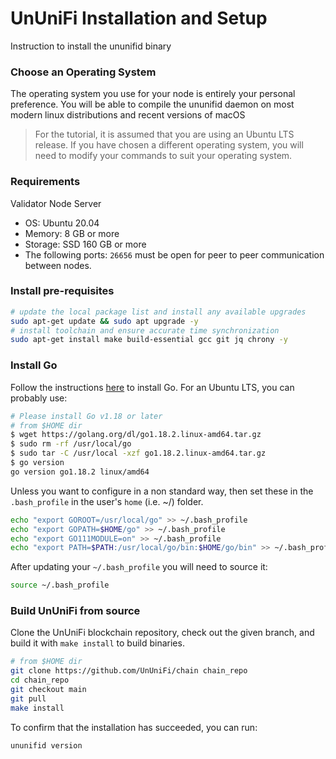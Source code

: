 UnUniFi Installation and Setup 
=
Instruction to install the ununifid binary
### Choose an Operating System
The operating system you use for your node is entirely your personal preference. You will be able to compile the ununifid daemon on most modern linux distributions and recent versions of macOS
> For the tutorial, it is assumed that you are using an Ubuntu LTS release.
> If you have chosen a different operating system, you will need to modify your commands to suit your operating system.
### Requirements
Validator Node Server
- OS: Ubuntu 20.04
- Memory: 8 GB or more
- Storage: SSD 160 GB or more
- The following ports: `26656` must be open for peer to peer communication between nodes.
### Install pre-requisites
```Bash
# update the local package list and install any available upgrades
sudo apt-get update && sudo apt upgrade -y
# install toolchain and ensure accurate time synchronization
sudo apt-get install make build-essential gcc git jq chrony -y
```
### Install Go
Follow the instructions [here](https://go.dev/doc/install) to install Go.
For an Ubuntu LTS, you can probably use:
```Bash
# Please install Go v1.18 or later
# from $HOME dir
$ wget https://golang.org/dl/go1.18.2.linux-amd64.tar.gz
$ sudo rm -rf /usr/local/go
$ sudo tar -C /usr/local -xzf go1.18.2.linux-amd64.tar.gz
$ go version
go version go1.18.2 linux/amd64
```
Unless you want to configure in a non standard way, then set these in the `.bash_profile` in the user's `home` (i.e. ~/) folder.
```Bash
echo "export GOROOT=/usr/local/go" >> ~/.bash_profile
echo "export GOPATH=$HOME/go" >> ~/.bash_profile
echo "export GO111MODULE=on" >> ~/.bash_profile
echo "export PATH=$PATH:/usr/local/go/bin:$HOME/go/bin" >> ~/.bash_profile
```
After updating your `~/.bash_profile` you will need to source it:
```Bash
source ~/.bash_profile
```
### Build UnUniFi from source
Clone the UnUniFi blockchain repository, check out the given branch, and build it with `make install` to build binaries.
```Bash
# from $HOME dir
git clone https://github.com/UnUniFi/chain chain_repo  
cd chain_repo
git checkout main
git pull
make install
```
To confirm that the installation has succeeded, you can run:
```Bash
ununifid version
```
